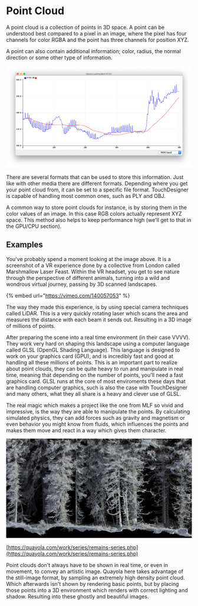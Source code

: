 # Point Cloud

A point cloud is a collection of points in 3D space. A point can be  understood best compared to a pixel in an image, where the pixel has four channels for color RGBA and the point has three channels for position XYZ.

A point can also contain additional information; color, radius, the normal direction or some other type of information.

![In the Eyes of the Animal by Marshmallow Laser Feast](../../../.gitbook/assets/image%20%282%29.png)

There are several formats that can be used to store this information. Just like with other media there are different formats. Depending where you get your point cloud from, it can be set to a specific file format. TouchDesigner is capable of handling most common ones, such as PLY and OBJ. 

A common way to store point clouds for instance, is by storing them in the color values of an image. In this case RGB colors actually represent XYZ space. This method also helps to keep performance high \(we'll get to that in the GPU/CPU section\).

## Examples

You've probably spend a moment looking at the image above. It is a screenshot of a VR experience done by a collective from London called Marshmallow Laser Feast. Within the VR headset, you get to see nature through the perspective of different animals, turning into a wild and wondrous virtual journey, passing by 3D scanned landscapes.

{% embed url="https://vimeo.com/140057053" %}

The way they made this experience, is by using special camera techniques called LiDAR. This is a very quickly rotating laser which scans the area and measures the distance with each beam it sends out. Resulting in a 3D image of millions of points.

After preparing the scene into a real time environment \(in their case VVVV\). They work very hard on shaping this landscape using a computer language called GLSL \(OpenGL Shading Language\). This language is designed to work on your graphics card \(GPU\), and is incredibly fast and good at handling all these millions of points. This is an important part to realize about point clouds, they can be quite heavy to run and manipulate in real time, meaning that depending on the number of points, you'll need a fast graphics card. GLSL runs at the core of most enviroments these days that are handling computer graphics, such is also the case with TouchDesigner and many others, what they all share is a heavy and clever use of GLSL.

The real magic which makes a project like the one from MLF so vivid and impressive, is the way they are able to manipulate the points. By calculating simulated physics, they can add forces such as gravity and magnetism or even behavior you might know from fluids, which influences the points and makes them move and react in a way which gives them character.

![Remains by Quayola](../../../.gitbook/assets/image%20%2846%29.png)

[https://quayola.com/work/series/remains-series.php](https://quayola.com/work/series/remains-series.php)

Point clouds don't always have to be shown in real time, or even in movement, to convey an artistic image. Quayola here takes advantage of the still-image format, by sampling an extremely high density point cloud. Which afterwards isn't shown by rendering basic points, but by placing those points into a 3D environment which renders with correct lighting and shadow. Resulting into these ghostly and beautiful images.




